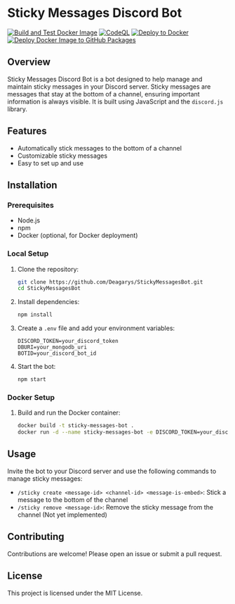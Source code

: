 # Sticky Messages Discord Bot
[![Build and Test Docker Image](https://github.com/Deagarys/StickyMessagesBot/actions/workflows/pr-test.yml/badge.svg)](https://github.com/Deagarys/StickyMessagesBot/actions/workflows/pr-test.yml)
[![CodeQL](https://github.com/Deagarys/StickyMessagesBot/actions/workflows/github-code-scanning/codeql/badge.svg)](https://github.com/Deagarys/StickyMessagesBot/actions/workflows/github-code-scanning/codeql)
[![Deploy to Docker](https://github.com/Deagarys/StickyMessagesBot/actions/workflows/deploy-docker.yml/badge.svg)](https://github.com/Deagarys/StickyMessagesBot/actions/workflows/deploy-docker.yml)
[![Deploy Docker Image to GitHub Packages](https://github.com/Deagarys/StickyMessagesBot/actions/workflows/deploy-git.yml/badge.svg)](https://github.com/Deagarys/StickyMessagesBot/actions/workflows/deploy-git.yml)

## Overview

Sticky Messages Discord Bot is a bot designed to help manage and maintain sticky messages in your Discord server. Sticky messages are messages that stay at the bottom of a channel, ensuring important information is always visible.  It is built using JavaScript and the `discord.js` library.

## Features

- Automatically stick messages to the bottom of a channel
- Customizable sticky messages
- Easy to set up and use

## Installation

### Prerequisites

- Node.js
- npm
- Docker (optional, for Docker deployment)

### Local Setup

1. Clone the repository:
    ```sh
    git clone https://github.com/Deagarys/StickyMessagesBot.git
    cd StickyMessagesBot
    ```

2. Install dependencies:
    ```sh
    npm install
    ```

3. Create a `.env` file and add your environment variables:
    ```env
    DISCORD_TOKEN=your_discord_token
    DBURI=your_mongodb_uri
    BOTID=your_discord_bot_id
    ```

4. Start the bot:
    ```sh
    npm start
    ```

### Docker Setup

1. Build and run the Docker container:
    ```sh
    docker build -t sticky-messages-bot .
    docker run -d --name sticky-messages-bot -e DISCORD_TOKEN=your_discord_token -e DBURI=your_mongodb_uri -e BOTID=your_discord_bot_id sticky-messages-bot
    ```

## Usage

Invite the bot to your Discord server and use the following commands to manage sticky messages:

- `/sticky create <message-id> <channel-id> <message-is-embed>`: Stick a message to the bottom of the channel
- `/sticky remove <message-id>`: Remove the sticky message from the channel (Not yet implemented)

## Contributing

Contributions are welcome! Please open an issue or submit a pull request.

## License

This project is licensed under the MIT License.
